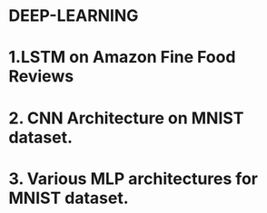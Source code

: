 # DEEP-LEARNING

# 1.LSTM on Amazon Fine Food Reviews

# 2. CNN Architecture on MNIST dataset.

# 3. Various MLP architectures for MNIST dataset.
